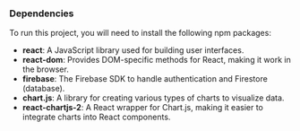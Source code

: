 ### Dependencies

To run this project, you will need to install the following npm packages:

- **react**: A JavaScript library used for building user interfaces.
- **react-dom**: Provides DOM-specific methods for React, making it work in the browser.
- **firebase**: The Firebase SDK to handle authentication and Firestore (database).
- **chart.js**: A library for creating various types of charts to visualize data.
- **react-chartjs-2**: A React wrapper for Chart.js, making it easier to integrate charts into React components.


